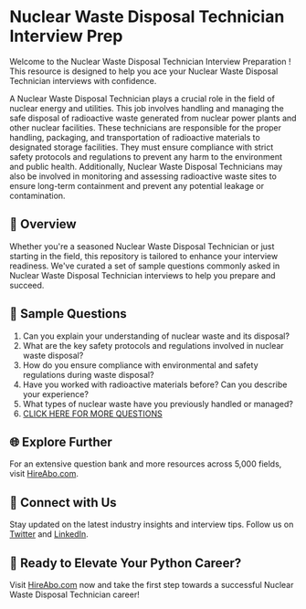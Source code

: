 # Nuclear Waste Disposal Technician Interview Prep

Welcome to the Nuclear Waste Disposal Technician Interview Preparation ! This resource is designed to help you ace your Nuclear Waste Disposal Technician interviews with confidence.

A Nuclear Waste Disposal Technician plays a crucial role in the field of nuclear energy and utilities. This job involves handling and managing the safe disposal of radioactive waste generated from nuclear power plants and other nuclear facilities. These technicians are responsible for the proper handling, packaging, and transportation of radioactive materials to designated storage facilities. They must ensure compliance with strict safety protocols and regulations to prevent any harm to the environment and public health. Additionally, Nuclear Waste Disposal Technicians may also be involved in monitoring and assessing radioactive waste sites to ensure long-term containment and prevent any potential leakage or contamination.

## 🚀 Overview

Whether you're a seasoned Nuclear Waste Disposal Technician or just starting in the field, this repository is tailored to enhance your interview readiness. We've curated a set of sample questions commonly asked in Nuclear Waste Disposal Technician interviews to help you prepare and succeed.

## 📝 Sample Questions

1. Can you explain your understanding of nuclear waste and its disposal?
2. What are the key safety protocols and regulations involved in nuclear waste disposal?
3. How do you ensure compliance with environmental and safety regulations during waste disposal?
4. Have you worked with radioactive materials before? Can you describe your experience?
5. What types of nuclear waste have you previously handled or managed?
6. [CLICK HERE FOR MORE QUESTIONS](https://hireabo.com/job/20_3_18/Nuclear%20Waste%20Disposal%20Technician)

## 🌐 Explore Further

For an extensive question bank and more resources across 5,000 fields, visit [HireAbo.com](https://www.hireabo.com).

## 📱 Connect with Us

Stay updated on the latest industry insights and interview tips. Follow us on [Twitter](https://twitter.com/hireabo) and [LinkedIn](https://www.linkedin.com/in/hire-abo-3609972a8/).

## 🚀 Ready to Elevate Your Python Career?

Visit [HireAbo.com](https://www.hireabo.com) now and take the first step towards a successful Nuclear Waste Disposal Technician career!